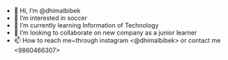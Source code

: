 - 👋 Hi, I’m @dhimalbibek
- 👀 I’m interested in soccer
- 🌱 I’m currently learning Information of Technology
- 💞️ I’m looking to collaborate on new company as a junior learner
- 📫 How to reach me~through instagram <@dhimalbibek> or contact me <9860466307>

<!---
dhimalbibek/dhimalbibek is a ✨ special ✨ repository because its `README.md` (this file) appears on your GitHub profile.
You can click the Preview link to take a look at your changes.
--->
